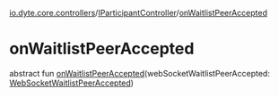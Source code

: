 [io.dyte.core.controllers](../index.md)/[IParticipantController](index.md)/[onWaitlistPeerAccepted](on-waitlist-peer-accepted.md)

# onWaitlistPeerAccepted


abstract fun [onWaitlistPeerAccepted](on-waitlist-peer-accepted.md)(webSocketWaitlistPeerAccepted: [WebSocketWaitlistPeerAccepted](../../com.dyte.mobilecorekmm.meeting.events.payloadmodel.inbound/-web-socket-waitlist-peer-accepted/index.md))
